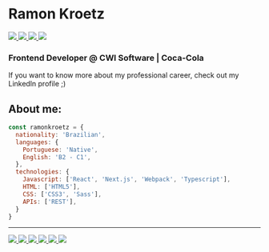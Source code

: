 # Ramon Kroetz

<a href="https://www.linkedin.com/in/ramonkroetz/" target="_blank">
  <img src="https://img.shields.io/badge/LinkedIn-0077B5?style=flat-square&logo=linkedin&logoColor=white"/>
</a>
<a href="mailto:ramonkroetz@gmail.com" target="_blank">
  <img src="https://img.shields.io/badge/Gmail-D14836?style=flat-square&logo=gmail&logoColor=white"/>
</a>
<a href="https://instagram.com/ramonkroetz" target="_blank">
  <img src="https://img.shields.io/badge/-Instagram-C13584?style=flat-square&logo=instagram&logoColor=white"/>
</a>
<a href="https://open.spotify.com/user/12166156836?si=fa0f2a0472f04a6d" target="_blank">
  <img src="https://img.shields.io/badge/Spotify-1DB954?&style=flat-square&logo=spotify&logoColor=white"/>
</a>

### Frontend Developer @ CWI Software | Coca-Cola

If you want to know more about my professional career, check out my Linkedln profile ;)

## About me:

```js
const ramonkroetz = {
  nationality: 'Brazilian',
  languages: {
    Portuguese: 'Native',
    English: 'B2 - C1',
  },
  technologies: {
    Javascript: ['React', 'Next.js', 'Webpack', 'Typescript'],
    HTML: ['HTML5'],
    CSS: ['CSS3', 'Sass'],
    APIs: ['REST'],
  }
}
```
---
<div>
  <a href="#" target="_blank">
    <img src="https://img.shields.io/badge/JavaScript-323330?style=flat-square&logo=javascript&logoColor=F7DF1E"/>
  </a>
  <a href="#" target="_blank">
    <img src="https://img.shields.io/badge/React-20232A?style=flat-square&logo=react&logoColor=61DAFB"/>
  </a>
  <a href="#" target="_blank">
    <img src="https://img.shields.io/badge/Webpack-1C78C0?style=flat-square&logo=webpack&logoColor=8ED5FA"/>
  </a>
  <a href="#" target="_blank">
    <img src="https://img.shields.io/badge/Sass-CC6699?style=flat-square&logo=sass&logoColor=white"/>
  </a>
  <a href="#" target="_blank">
    <img src="https://img.shields.io/badge/CSS3-1572B6?style=flat-squar&logo=css3&logoColor=white"/>
  </a>
  <a href="#" target="_blank">
    <img src="https://img.shields.io/badge/HTML5-E34F26?style=flat-square&logo=html5&logoColor=white"/>
  </a>
</div>
<!-- 
---
## ❄️ Current Personal Projects:

- Portfolio -->

